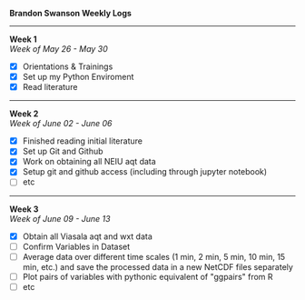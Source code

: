 **Brandon Swanson Weekly Logs**

-----------------
**Week 1**<br>*Week of May 26 - May 30*
- [x] Orientations & Trainings
- [x] Set up my Python Enviroment
- [x] Read literature

-----------------
**Week 2**<br>*Week of June 02 - June 06*
- [x] Finished reading initial literature
- [x] Set up Git and Github
- [x] Work on obtaining all NEIU aqt data
- [x] Setup git and github access (including through jupyter notebook)
- [ ] etc

-----------------
**Week 3**<br>*Week of June 09 - June 13*
- [x] Obtain all Viasala aqt and wxt data
- [ ] Confirm Variables in Dataset
- [ ] Average data over different time scales (1 min, 2 min, 5 min, 10 min, 15 min, etc.) and save the processed data in a new NetCDF files separately
- [ ] Plot pairs of variables with pythonic equivalent of "ggpairs" from R
- [ ] etc